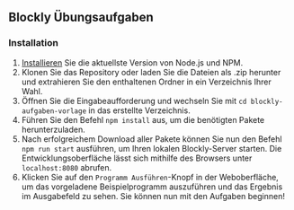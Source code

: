 ## Blockly Übungsaufgaben

### Installation

1. [Installieren](https://docs.npmjs.com/downloading-and-installing-node-js-and-npm) Sie die aktuellste Version von Node.js und NPM.
2. Klonen Sie das Repository oder laden Sie die Dateien als .zip herunter und extrahieren Sie den enthaltenen Ordner in ein Verzeichnis Ihrer Wahl.
3. Öffnen Sie die Eingabeaufforderung und wechseln Sie mit `cd blockly-aufgaben-vorlage` in das erstellte Verzeichnis.
4. Führen Sie den Befehl `npm install` aus, um die benötigten Pakete herunterzuladen.
5. Nach erfolgreichem Download aller Pakete können Sie nun den Befehl `npm run start` ausführen, um Ihren lokalen Blockly-Server starten. Die Entwicklungsoberfläche lässt sich mithilfe des Browsers unter `localhost:8080` abrufen.
6. Klicken Sie auf den `Programm Ausführen`-Knopf in der Weboberfläche, um das vorgeladene Beispielprogramm auszuführen und das Ergebnis im Ausgabefeld zu sehen. Sie können nun mit den Aufgaben beginnen!